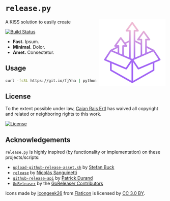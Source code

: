 # `release.py`

<img src="docs/logo.svg" height="210px" align="right"/>

A KISS solution to easily create

[![Build Status][travis-shield]][travis-url]

- __Fast.__ Ipsum.
- __Minimal.__ Dolor.
- __Amet.__ Consectetur.

[travis-shield]: https://img.shields.io/travis/caian-org/github-release.py.svg?style=for-the-badge
[travis-url]: https://travis-ci.org/caian-org/github-release.py


## Usage

```sh
curl -fsSL https://git.io/fjYha | python
```


## License

To the extent possible under law, [Caian Rais Ertl][me] has waived all
copyright and related or neighboring rights to this work.

[![License][cc-shield]][cc-url]

[me]: https://github.com/caiertl
[cc-shield]: https://forthebadge.com/images/badges/cc-0.svg
[cc-url]: http://creativecommons.org/publicdomain/zero/1.0


## Acknowledgements

`release.py` is highly inspired (by functionality or implementation) on these
projects/scripts:

- [`upload-github-release-asset.sh`][ugra] by [Stefan Buck][stefan]
- [`release`][release] by [Nicolás Sanguinetti][nicolas]
- [`github-release-api`][gra] by [Patrick Durand][patrick]
- [`GoReleaser`][goreleaser] by the [GoReleaser Contributors][contrib]

Icons made by [Icongeek26][icongeek26] from [Flaticon][flaticon] is
licensed by [CC 3.0 BY][cc3].

[ugra]: https://gist.github.com/stefanbuck/ce788fee19ab6eb0b4447a85fc99f447
[release]: https://gist.github.com/foca/38d82e93e32610f5241709f8d5720156
[gra]: https://github.com/pgdurand/github-release-api
[goreleaser]: https://github.com/goreleaser/goreleaser

[stefan]: https://github.com/stefanbuck
[nicolas]: https://github.com/foca
[patrick]: https://github.com/pgdurand
[contrib]: https://github.com/goreleaser/goreleaser/graphs/contributors

[icongeek26]: https://www.flaticon.com/authors/icongeek26
[flaticon]: https://www.flaticon.com
[cc3]: http://creativecommons.org/licenses/by/3.0
